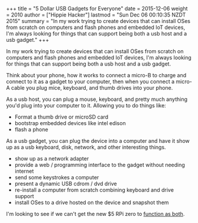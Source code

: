 +++
title = "5 Dollar USB Gadgets for Everyone"
date = 2015-12-06
weight = 2010
author = ["Hippie Hacker"]
lastmod = "Sun Dec 06 00:10:35 NZDT 2015"
summary =  "In my work trying to create devices that can install OSes from scratch on computers and flash phones and embedded IoT devices, I'm always looking for things that can support being both a usb host and a usb gadget."
+++


In my work trying to create devices that can install OSes from scratch on computers and flash phones and embedded IoT devices, I'm always looking for things that can support being both a usb host and a usb gadget.

Think about your phone, how it works to connect a micro-B to charge and  connect to it as a gadget to your computer, then when you connect a micro-A cable you plug mice, keyboard, and thumb drives into your phone.

As a usb host, you can plug a mouse, keyboard, and pretty much anything you'd plug into your computer to it. Allowing you to do things like:

* Format a thumb drive or microSD card
* bootstrap embedded devices like intel edison
* flash a phone

As a usb gadget, you can plug the device into a computer and have it show up as a usb keyboard, disk, network, and other interesting things.

* show up as a network adapter
* provide a web / programming interface to the gadget without needing internet
* send some keystrokes a computer
* present a dynamic USB cdrom / dvd drive
* re-install a computer from scratch combining keyboard and drive support
* install OSes to a drive hosted on the device and snapshot them

I'm looking to see if we can't get the new $5 RPi zero to [function as both](http://blog.ii.delivery/rpi-zero-gadget-support/).
